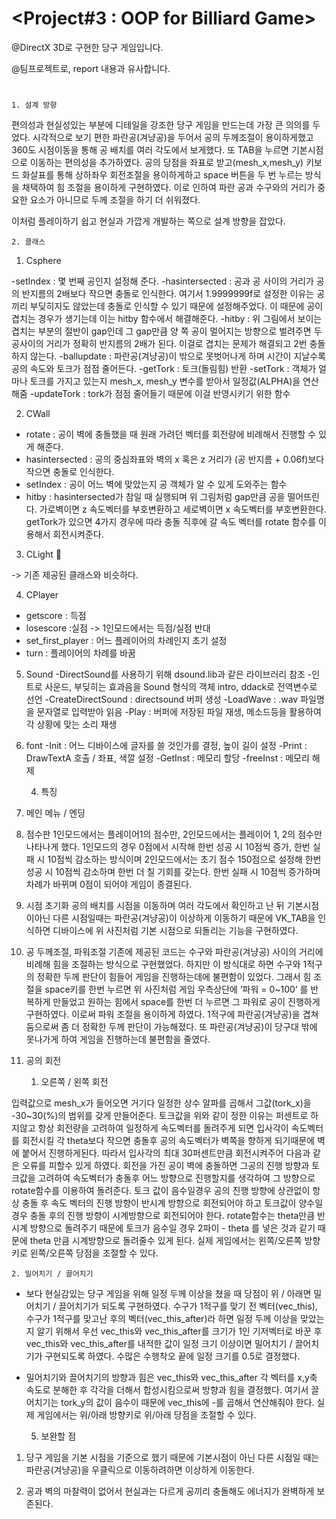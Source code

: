 # <Project#3 : OOP for Billiard Game>
@DirectX 3D로 구현한 당구 게임입니다.

@팀프로젝트로, report 내용과 유사합니다.

#
 	1. 설계 방향

 편의성과 현실성있는 부분에 디테일을 강조한 당구 게임을 만드는데 가장 큰 의의를 두었다.
 시각적으로 보기 편한 파란공(겨냥공)을 두어서 공의 두께조절이 용이하게했고 360도 시점이동을 통해 공 배치를 여러 각도에서 보게했다. 또 TAB을 누르면 기본시점으로 이동하는 편의성을 추가하였다. 공의 당점을 좌표로 받고(mesh_x,mesh_y) 키보드 화살표를 통해 상하좌우 회전조절을 용이하게하고 space 버튼을 두 번 누르는 방식을 채택하여 힘 조절을 용이하게 구현하였다. 이로 인하여 파란 공과 수구와의 거리가 중요한 요소가 아니므로 두께 조절을 하기 더 쉬워졌다.

이처럼 플레이하기 쉽고 현실과 가깝게 개발하는 쪽으로 설계 방향을 잡았다. 


	2. 클래스

1) Csphere
 

-setIndex : 몇 번째 공인지 설정해 준다.
-hasintersected : 공과 공 사이의 거리가 공의 반지름의 2배보다 작으면 충돌로 인식한다. 여기서 1.9999999f로 설정한 이유는 공끼리 부딪히지도 않았는데 충돌로 인식할 수 있기 때문에 설정해주었다. 이 때문에 공이 겹치는 경우가 생기는데 이는 hitby 함수에서 해결해준다.
-hitby : 위 그림에서 보이는 겹치는 부분의 절반이 gap인데 그 gap만큼 양 쪽 공이 멀어지는 방향으로 벌려주면 두 공사이의 거리가 정확히 반지름의 2배가 된다. 이걸로 겹치는 문제가 해결되고 2번 충돌하지 않는다. 
-ballupdate : 파란공(겨냥공)이 밖으로 못벗어나게 하며 시간이 지날수록 공의 속도와 토크가 점점 줄어든다. 
-getTork : 토크(돌림힘) 반환
-setTork : 객체가 얼마나 토크를 가지고 있는지 mesh_x, mesh_y 변수를 받아서 일정값(ALPHA)을 연산해줌
-updateTork : tork가 점점 줄어들기 때문에 이걸 반영시키기 위한 함수




2) CWall
- rotate : 공이 벽에 충돌했을 때 원래 가려던 벡터를 회전량에 비례해서 진행할 수 있게 해준다. 
- hasintersected : 공의 중심좌표와 벽의 x 혹은 z 거리가 (공 반지름 + 0.06f)보다 작으면 충돌로 인식한다. 
- setIndex : 공이 어느 벽에 맞았는지 공 객체가 알 수 있게 도와주는 함수
- hitby : hasintersected가 참일 때 실행되며 위 그림처럼 gap만큼 공을 떨어뜨린다. 가로벽이면 z 속도벡터를 부호변환하고 세로벽이면 x 속도벡터를 부호변환한다. getTork가 있으면 4가지 경우에 따라 충돌 직후에 갈 속도 벡터를 rotate 함수를 이용해서 회전시켜준다. 





3) CLight


-> 기존 제공된 클래스와 비슷하다.


4) CPlayer
- getscore : 득점
- losescore :실점     -> 1인모드에서는 득점/실점 반대
- set_first_player : 어느 플레이어의 차례인지 초기 설정
- turn : 플레이어의 차례를 바꿈 




5) Sound
-DirectSound를 사용하기 위해 dsound.lib과 같은 라이브러리 참조
-인트로 사운드, 부딪히는 효과음을 Sound 형식의 객체 intro, ddack로 전역변수로 선언
-CreateDirectSound : directsound 버퍼 생성
-LoadWave : .wav 파일명을 문자열로 입력받아 읽음
-Play : 버퍼에 저장된 파일 재생, 메소드등을 활용하여 각 상황에 맞는 소리 재생



6) font
-Init : 어느 디바이스에 글자를 쓸 것인가를 결정, 높이 길이 설정
-Print : DrawTextA 호출 / 좌표, 색깔 설정
-GetInst : 메모리 할당
-freeInst : 메모리 해제





	4. 특징

1) 메인 메뉴 / 엔딩

2) 점수판
1인모드에서는 플레이어1의 점수만, 2인모드에서는 플레이어 1, 2의 점수만 나타나게 했다. 1인모드의 경우 0점에서 시작해 한번 성공 시 10점씩 증가, 한번 실패 시 10점씩 감소하는 방식이며 2인모드에서는 초기 점수 150점으로 설정해 한번 성공 시 10점씩 감소하며 한번 더 칠 기회를 갖는다. 한번 실패 시 10점씩 증가하며 차례가 바뀌며 0점이 되어야 게임이 종결된다. 

3) 시점 초기화 
공의 배치를 시점을 이동하며 여러 각도에서 확인하고 난 뒤 기본시점이아닌 다른 시점일때는 파란공(겨냥공)이 이상하게 이동하기 때문에 VK_TAB을 인식하면 디바이스에 위 사진처럼 기본 시점으로 되돌리는 기능을 구현하였다. 


4) 공 두께조절, 파워조절 
기존에 제공된 코드는 수구와 파란공(겨냥공) 사이의 거리에 비례해 힘을 조절하는 방식으로 구현했었다. 하지만 이 방식대로 하면 수구와 1적구의 정확한 두께 판단이 힘들어 게임을 진행하는데에 불편함이 있었다. 그래서 힘 조절을 space키를 한번 누르면 위 사진처럼 게임 우측상단에 ‘파워 = 0~100’ 를 반복하게 만들었고 원하는 힘에서 space를 한번 더 누르면 그 파워로 공이 진행하게 구현하였다. 이로써 파워 조절을 용이하게 하였다. 1적구에 파란공(겨냥공)을 겹쳐 둠으로써 좀 더 정확한 두께 판단이 가능해졌다. 또 파란공(겨냥공)이 당구대 밖에 못나가게 하여 게임을 진행하는데 불편함을 줄였다. 


 5) 공의 회전

	1. 오른쪽 / 왼쪽 회전

입력값으로 mesh_x가 들어오면 거기다 일정한 상수 알파를 곱해서 그값(tork_x)을 -30~30(%)의 범위를 갖게 만들어준다.
토크값을 위와 같이 정한 이유는 퍼센트로 하지않고 항상 회전량을 고려하여 일정하게 속도벡터를 돌려주게 되면 입사각이 속도벡터를 회전시킬 각 theta보다 작으면 충돌후 공의 속도벡터가 벽쪽을 향하게 되기때문에 벽에 붙어서 진행하게된다. 따라서 입사각의 최대 30퍼센트만큼 회전시켜주어 다음과 같은 오류를 피할수 있게 하였다.
회전을 가진 공이 벽에 충돌하면 그공의 진행 방향과 토크값을 고려하여 속도벡터가 충돌후 어느 방향으로 진행할지를 생각하여 그 방향으로 rotate함수를 이용하여 돌려준다. 토크 값이 음수일경우 공의 진행 방향에 상관없이 항상 충돌 후 속도 벡터의 진행 방향이 반시계 방향으로 회전되어야 하고 토크값이 양수일 경우 충돌 후의 진행 방향이 시계방향으로 회전되어야 한다. rotate함수는 theta만큼 반시계 방향으로 돌려주기 때문에 토크가 음수일 경우 2파이 - theta 를 넣은 것과 같기 때문에 theta 만큼 시계방향으로 돌려줄수 있게 된다. 실제 게임에서는 왼쪽/오른쪽 방향키로 왼쪽/오른쪽 당점을 조절할 수 있다. 
	

	2. 밀어치기 / 끌어치기

- 보다 현실감있는 당구 게임을 위해 일정 두께 이상을 쳤을 때 당점이 위 / 아래면 밀어치기 / 끌어치기가 되도록 구현하였다. 수구가 1적구를 맞기 전 벡터(vec_this), 수구가 1적구를 맞고난 후의 벡터(vec_this_after)라 하면 일정 두께 이상을 맞았는지 알기 위해서 우선 vec_this와 vec_this_after를 크기가 1인 기저벡터로 바꾼 후 vec_this와 vec_this_after를 내적한 값이 일정 크기 이상이면 밀어치기 / 끌어치기가 구현되도록 하였다. 수많은 수행착오 끝에 일정 크기를 0.5로 결정했다. 
- 밀어치기와 끌어치기의 방향과 힘은 vec_this와 vec_this_after 각 벡터를 x,y축 속도로 분해한 후 각각을 더해서 합성시킴으로써 방향과 힘을 결정했다. 여기서 끌어치기는 tork_y의 값이 음수이  때문에 vec_this에 -를 곱해서 연산해줘야 한다. 실제 게임에서는 위/아래 방향키로 위/아래 당점을 조절할 수 있다. 




	
	5. 보완할 점

1. 당구 게임을 기본 시점을 기준으로 했기 때문에 기본시점이 아닌 다른 시점일 때는 파란공(겨냥공)을 우클릭으로 이동하려하면 이상하게 이동한다. 

2. 공과 벽의 마찰력이 없어서 현실과는 다르게 공끼리 충돌해도 에너지가 완벽하게 보존된다. 
